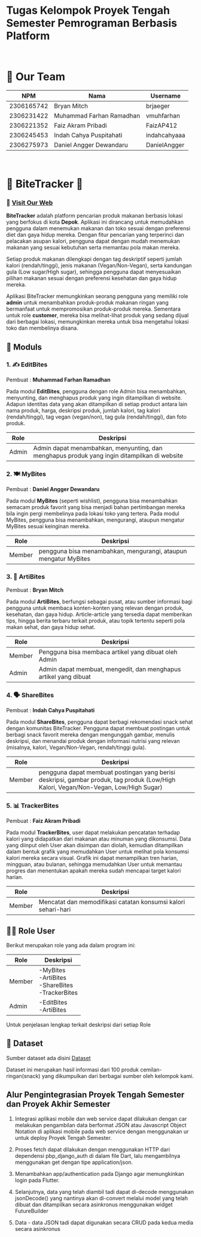 # Tugas Kelompok Proyek Tengah Semester Pemrograman Berbasis Platform

<br>

# 🏢 Our Team

| NPM | Nama | Username |
| -- | -- | -- |
| 2306165742 | Bryan Mitch | brjaeger
| 2306231422 | Muhammad Farhan Ramadhan | vmuhfarhan
| 2306221352 | Faiz Akram Pribadi | FaizAP412
| 2306245453 | Indah Cahya Puspitahati | indahcahyaaa
| 2306275973 | Daniel Angger Dewandaru | DanielAngger

<br>

# 🥐 BiteTracker 🥐

### 🔗 [Visit Our Web](https://faiz-akram-bitetracker.pbp.cs.ui.ac.id/)


**BiteTracker** adalah platform pencarian produk makanan berbasis lokasi yang berfokus di kota **Depok**. Aplikasi ini dirancang untuk memudahkan pengguna dalam menemukan makanan dan toko sesuai dengan preferensi diet dan gaya hidup mereka. Dengan fitur pencarian yang terperinci dan pelacakan asupan kalori, pengguna dapat dengan mudah menemukan makanan yang sesuai kebutuhan serta memantau pola makan mereka.

Setiap produk makanan dilengkapi dengan tag deskriptif seperti jumlah kalori (rendah/tinggi), jenis makanan (Vegan/Non-Vegan), serta kandungan gula (Low sugar/High sugar), sehingga pengguna dapat menyesuaikan pilihan makanan sesuai dengan preferensi kesehatan dan gaya hidup mereka. 

Aplikasi BiteTracker memungkinkan seorang pengguna yang memiliki role **admin** untuk menambahkan produk-produk makanan ringan yang bermanfaat untuk mempromosikan produk-produk mereka. Sementara untuk role **customer**, mereka bisa melihat-lihat produk yang sedang dijual dari berbagai lokasi, memungkinkan mereka untuk bisa mengetahui lokasi toko dan membelinya disana.

## 📁 Moduls

### 1. ✍️ EditBites

Pembuat : **Muhammad Farhan Ramadhan**

Pada modul **EditBites**, pengguna dengan role Admin bisa menambahkan, menyunting, dan menghapus produk yang ingin ditampilkan di website. Adapun identitas data yang akan ditampilkan di setiap product antara lain nama produk, harga, deskripsi produk, jumlah kalori, tag kalori (rendah/tinggi), tag vegan (vegan/non), tag gula (rendah/tinggi), dan foto produk. 

| Role | Deskripsi |
| -- | -- |
| Admin | Admin dapat menambahkan, menyunting, dan menghapus produk yang ingin ditampilkan di website |

### 2. 🍽️ MyBites

Pembuat : **Daniel Angger Dewandaru**

Pada modul **MyBites** (seperti wishlist), pengguna bisa menambahkan semacam produk favorit yang bisa menjadi bahan pertimbangan mereka bila ingin pergi membelinya pada lokasi toko yang tertera. Pada modul MyBites, pengguna bisa menambahkan, mengurangi, ataupun mengatur MyBites sesuai keinginan mereka.

| Role | Deskripsi |
| -- | -- |
| Member | pengguna bisa menambahkan, mengurangi, ataupun mengatur MyBites |

### 3. 📝 ArtiBites

Pembuat : **Bryan Mitch**

Pada modul **ArtiBites**, berfungsi sebagai pusat, atau sumber informasi bagi pengguna untuk membaca konten-konten yang relevan dengan produk, kesehatan, dan gaya hidup. Article-article yang tersedia dapat memberikan tips, hingga berita terbaru terkait produk, atau topik tertentu seperti pola makan sehat, dan gaya hidup sehat.

| Role | Deskripsi |
| -- | -- |
| Member | Pengguna bisa membaca artikel yang dibuat oleh Admin |
| Admin | Admin dapat membuat, mengedit, dan menghapus artikel yang dibuat |

### 4. 🗣️ ShareBites

Pembuat : **Indah Cahya Puspitahati**

Pada modul **ShareBites**, pengguna dapat berbagi rekomendasi snack sehat dengan komunitas BiteTracker. Pengguna dapat membuat postingan untuk berbagi snack favorit mereka dengan mengunggah gambar, menulis deskripsi, dan menandai produk dengan informasi nutrisi yang relevan (misalnya, kalori, Vegan/Non-Vegan, rendah/tinggi gula). 

| Role | Deskripsi |
| -- | -- |
| Member | pengguna dapat membuat postingan yang berisi deskripsi, gambar produk, tag produk (Low/High Kalori, Vegan/Non-Vegan, Low/High Sugar) |

### 5. 📊 TrackerBites

Pembuat : **Faiz Akram Pribadi**

Pada modul **TrackerBites**, user dapat melakukan pencatatan terhadap kalori yang didapatkan dari makanan atau minuman yang dikonsumsi. Data yang diinput oleh User akan disimpan dan diolah, kemudian ditampilkan dalam bentuk grafik yang memudahkan User untuk melihat pola konsumsi kalori mereka secara visual. Grafik ini dapat menampilkan tren harian, mingguan, atau bulanan, sehingga memudahkan User untuk memantau progres dan menentukan apakah mereka sudah mencapai target kalori harian.

| Role | Deskripsi |
| -- | -- |
| Member | Mencatat dan memodifikasi catatan konsumsi kalori sehari-hari |

## 🧑‍💻 Role User

Berikut merupakan role yang ada dalam program ini:

| Role | Deskripsi |
| -- | -- |
| Member | -MyBites<br>-ArtiBites<br>-ShareBites<br>-TrackerBites |
| Admin | -EditBites<br>-ArtiBites

Untuk penjelasan lengkap terkait deskripsi dari setiap Role 


## 💾 Dataset

Sumber dataset ada disini [Dataset](/assets/Dataset%20Snack%20Depok.csv)

Dataset ini merupakan hasil informasi dari 100 produk cemilan-ringan(snack) yang dikumpulkan dari berbagai sumber oleh kelompok kami.

## Alur Pengintegrasian Proyek Tengah Semester dan Proyek Akhir Semester

1. Integrasi aplikasi mobile dan web service dapat dilakukan dengan car melakukan pengambilan data berformat
JSON atau Javascript Object Notation di aplikasi mobile pada web service dengan menggunakan ur untuk deploy Proyek Tengah Semester.

2. Proses fetch dapat dilakukan dengan menggunakan HTTP dari dependensi pbp_django_auth di dalam file Dart, lalu mengambilnya menggunakan get dengan tipe application/json.

3. Menambahkan app/authentication pada Django agar memungkinkan login pada Flutter.

3. Selanjutnya, data yang telah diambil tadi dapat di-decode menggunakan jsonDecode() yang nantinya akan di-convert melalui model yang telah dibuat dan ditampilkan secara asinkronus menggunakan widget
FutureBuilder

4. Data - data JSON tadi dapat digunakan secara CRUD pada kedua media secara asinkronus